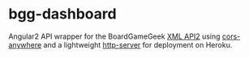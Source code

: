 # bgg-dashboard

Angular2 API wrapper for the BoardGameGeek [XML API2](https://boardgamegeek.com/wiki/page/BGG_XML_API2) using [cors-anywhere](https://github.com/Rob--W/cors-anywhere) and a lightweight [http-server](https://github.com/indexzero/http-server) for deployment on Heroku.
